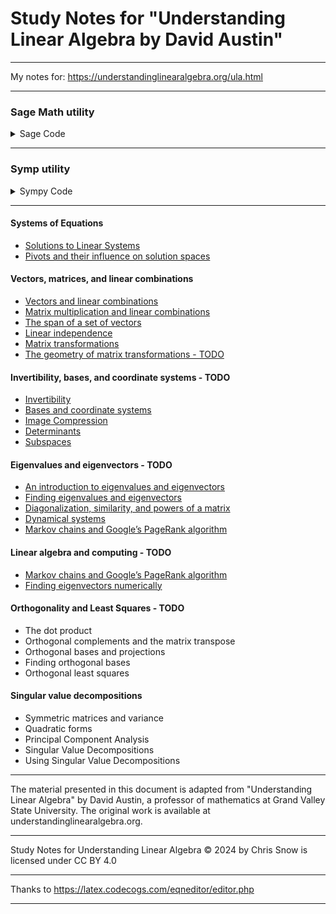# Study Notes for "Understanding Linear Algebra by David Austin"

----

My notes for: https://understandinglinearalgebra.org/ula.html

----

### Sage Math utility

<details>
 <summary>Sage Code</summary>

```python
def my_solve(augmented_matrix, vars=None):
    A = augmented_matrix[:, :-1]
    Y = augmented_matrix[:, -1]

    m, n = A.dimensions()
    p, q = Y.dimensions()

    if m != p:
        raise RuntimeError("The matrices have different numbers of rows")

    if vars and len(vars) != n:
        raise RuntimeError(f"Provided variables '{vars}' != number of columns '{n}'")

    if vars:
        X = vector([var(vars[i]) for i in range(n)])
    else:
        X = vector([var(f"x_{i}") for i in range(n)])

    X_pivots = vector([var(X[i]) for i in range(n) if i in A.pivots()])
    X_free = vector([var(X[i]) for i in range(n) if i not in A.pivots()])

    sols = []
    param_sol_dict = {}
    for j in range(q):
        system = [A[i] * X == Y[i, j] for i in range(m)]
        sol = solve(system, *X_pivots)

        if len(sol):
            for s in sol[0]:
                coefficients = [s.rhs().coefficient(var) for var in X_free]
                constant_term = s.rhs() - sum(coeff * var for coeff, var in zip(coefficients, X_free))
                
                coeff_var_pairs = [(coeff, var) for coeff, var in zip(coefficients, X_free)]
                coeff_var_strings = [f"{coeff}{var}" for coeff, var in coeff_var_pairs]

                if len(X_free):
                    param_sol_dict[str(s.lhs())] = [constant_term, coeff_var_strings]

            if len(X_free):
                for free_var in X_free:
                    param_sol_dict[str(free_var)] = [0, [f'1{var}' if var == free_var else f'0{var}' for var in X_free]]

            sols += sol

    return sols, X, X_pivots, X_free, param_sol_dict


def solution_details(augmented_matrix, vars=None):
    try:
        num_coeff_cols = augmented_matrix.subdivisions()[1][0]
        if not num_coeff_cols > 0:
            raise ValueError("Subdivided augmented matrix required.")
    except (AttributeError, IndexError):
        raise ValueError("Subdivided augmented matrix required.")

    pivots = augmented_matrix.pivots()
    const_col = num_coeff_cols + 1

    print("##############################", end="\n\n")

    print("Matrix and RREF:")
    import sys

    u = [augmented_matrix, augmented_matrix.rref()]
    sys.displayhook(u)

    print()
    
    # is RHS all zeros
    is_zero = all(component == 0 for component in augmented_matrix[:, -1])
    if is_zero:
        print('Matrix is homogeneous, must be consistent (always >= 1 solution).')
    else:
        print('Matrix is not homogeneous - can be inconsistent.')

    if (const_col - 1) in pivots:
        print('No Solution (Inconsistent - const col has pivot)')
    else:
        if len(pivots) == num_coeff_cols:
            print("Unique Solution (Consistent, pivot position in each col)")
        elif len(pivots) < num_coeff_cols:
            print('Infinitely Many Solutions (Consistent, >= 1 coeff col with no pivots)')

    solution, X, X_pivots, X_free, param_sol_dict = my_solve(augmented_matrix, vars)
    
    print("Variables: ", X)
    print("Pivots (leading) variables: ", X_pivots)
    print("Free variables: ", X_free)
    print()

    if solution:
        # flatten solution list
        import operator
        solution = reduce(operator.concat, solution)
        
        print("Solution: ")
        [print(f'  {s}') for s in solution if len(solution)]
        print()

    if param_sol_dict:
        print("Parametized solution vectors (particular + homogenous): ")
        for key, value in param_sol_dict.items():
            print(f"{key}: {str(value[0]).rjust(10)} {' '.join(str(v).rjust(10) for v in value[1])}")
        print()

# Examples

M = matrix(QQ, 3, [1,2,3,0,1,2,0,0,1])
v = vector(QQ, [4,3,2])
Maug = M.augment(v, subdivide=True)
solution_details(Maug)

M = matrix(QQ, 3, [2,1,0,-1,0,   0,1,0,1,1,   1,0,-1,2,0])
v = vector(QQ, [4,4,0])
Maug = M.augment(v, subdivide=True)
solution_details(Maug, var('x y z w u'))

M = matrix(QQ, 3, [1,2,3,0,1,2,0,0,0])
v = vector(QQ, [4,3,1])
Maug = M.augment(v, subdivide=True)
solution_details(Maug, var('a b c'))
```
Outputs:

```text
##############################

Matrix and RREF:
[
[1 2 3|4]  [ 1  0  0| 0]
[0 1 2|3]  [ 0  1  0|-1]
[0 0 1|2], [ 0  0  1| 2]
]

Unique Solution (pivot position in each col)
Variables:  (x_0, x_1, x_2)
Pivots (leading) variables:  (x_0, x_1, x_2)
Free variables:  ()

Solution: 
  x_0 == 0
  x_1 == -1
  x_2 == 2

##############################

Matrix and RREF:
[
[1 1|4]  [1 1|4]
[2 2|8], [0 0|0]
]

Infinitely Many Solutions (>= 1 coeff col with no pivots)
Variables:  (x_0, x_1)
Pivots (leading) variables:  (x_0)
Free variables:  (x_1)

Solution: 
  x_0 == -x_1 + 4

Parametized solution vector form: 
x_0        | 4          -1x_1
x_1        | 0          1x_1 


##############################

Matrix and RREF:
[
[1 2 3|4]  [ 1  0 -1| 0]
[0 1 2|3]  [ 0  1  2| 0]
[0 0 0|1], [ 0  0  0| 1]
]

No Solution (Inconsistent - const col has pivot)
Variables:  (a, b, c)
Pivots (leading) variables:  (a, b)
Free variables:  (c)

##############################
```

</details>

----

### Symp utility

<details>
 <summary>Sympy Code</summary>

```python
from sympy import symbols, Eq, solve, Matrix, pprint

x, y, z = symbols('x y z')

def has_solution(augmented_matrix):
    # Get the number of variables
    num_variables = augmented_matrix.shape[1] - 1
    
    # Generate symbols for variables
    variables = symbols('x:' + str(num_variables))
    
    # Extract coefficients and constants from the augmented matrix
    coefficients = augmented_matrix[:, :-1]
    constants = augmented_matrix[:, -1]

    # Create equations from the coefficients and constants
    equations = []
    for i in range(len(constants)):
        equation = Eq(sum(coefficients[i, j] * variables[j] for j in range(num_variables)), constants[i])
        equations.append(equation)

    # Solve the equations
    solution = solve(equations, variables, dict=True)
    return solution

def solution_details(augmented_matrix):
    '''
    - If every column of the coefficient matrix contains a pivot position, 
      then the system has a unique solution.
    - If there is a column in the coefficient matrix that contains no pivot position, 
      then the system has infinitely many solutions.
    - Columns that contain a pivot position correspond to basic variables
      Columns that do not contain a pivot position correspond to free variables.
    '''
    
    coeff_matrix = augmented_matrix[:, :-1]  # Extracting only the coefficient matrix
    const_matrix = augmented_matrix[:, -1:]
    
    pivot_columns = coeff_matrix.rref()[1]
    coeff_num_cols = coeff_matrix.shape[0]
    
    # useful to check if rightmost col has a pivot
    aug_pivot_columns = augmented_matrix.rref()[1]
    last_column_index = augmented_matrix.shape[1] - 1
    last_column_is_pivot = last_column_index in aug_pivot_columns

    # columns with a pivot
    basic_variable_columns = list(pivot_columns)
    
    # columns without a pivot
    free_variable_columns = list(set(range(coeff_num_cols)) - set(pivot_columns))
 
    solution = has_solution(augmented_matrix)
    
    response = ""
    
    if not solution:
        response = 'No Solution.\n'
    elif len(pivot_columns) == coeff_num_cols:
        response = 'Unique Solution (pivot position in each col):\n'
    elif len(pivot_columns) < coeff_num_cols:
        response = 'Infinitely Many Solutions (>= 1 coeff col with no pivots):\n'
    
    if last_column_is_pivot:
        response += '  Inconsistent - rightmost column has pivot\n'
    
    return response + (
        f'  Basic Variable Columns: {basic_variable_columns} (pivot cols)\n'
        f'  Free Variable Columns: {free_variable_columns} (cols without pivots)\n'
        f'  Solution: {solution}\n'
    )

# Test matrices
A = Matrix([
    [1, 2, 3, 4],
    [0, 1, 2, 3],
    [0, 0, 1, 2]
])

B = Matrix([
    [1, 2, 3, 4],
    [0, 1, 2, 3],
    [0, 0, 0, 1]
])

C = Matrix([
    [1, 2, -3, 4],
    [2, 4, -6, 8],
    [3, 6, -9, 12]  # All entries in the last column are 0
])

print("Matrix A:", solution_details(A))
pprint(A.rref()[0])
print()

print("Matrix B:", solution_details(B))
pprint(B.rref()[0])
print()

print("Matrix C:", solution_details(C))
pprint(C.rref()[0])
print()


# Matrix A: Unique Solution (pivot position in each col):
#   Basic Variable Columns: [0, 1, 2] (pivot cols)
#   Free Variable Columns: [] (cols without pivots)
#   Solution: [{x: 0, y: -1, z: 2}]

# ⎡1  0  0  0 ⎤
# ⎢           ⎥
# ⎢0  1  0  -1⎥
# ⎢           ⎥
# ⎣0  0  1  2 ⎦

# Matrix B: No Solution.
#   Inconsistent - rightmost column has pivot
#   Basic Variable Columns: [0, 1] (pivot cols)
#   Free Variable Columns: [2] (cols without pivots)
#   Solution: []

# ⎡1  0  -1  0⎤
# ⎢           ⎥
# ⎢0  1  2   0⎥
# ⎢           ⎥
# ⎣0  0  0   1⎦

# Matrix C: Infinitely Many Solutions (>= 1 coeff col with no pivots):
#   Basic Variable Columns: [0] (pivot cols)
#   Free Variable Columns: [1, 2] (cols without pivots)
#   Solution: [{x: -2*y + 3*z + 4}]

# ⎡1  2  -3  4⎤
# ⎢           ⎥
# ⎢0  0  0   0⎥
# ⎢           ⎥
# ⎣0  0  0   0⎦
```
</details>

---

#### Systems of Equations
 - [Solutions to Linear Systems](./pages/01_systems_of_equations_solutions_to_linear_systems.md)
 - [Pivots and their influence on solution spaces](./pages/01_systems_of_equations_pivots.md)

#### Vectors, matrices, and linear combinations
 - [Vectors and linear combinations](./pages/2.1_vectors_and_linear_combinations.md)
 - [Matrix multiplication and linear combinations](./pages/2.2_matrix_multiplication_and_linear_combinations.md)
 - [The span of a set of vectors](./pages/2.3_the_span_of_a_set_of_vectors.md)
 - [Linear independence](./pages/2.4_linear_independence.md)
 - [Matrix transformations](./pages/2.5_matrix_transformations.md)
 - [The geometry of matrix transformations - TODO]()

#### Invertibility, bases, and coordinate systems - TODO
 - [Invertibility]()
 - [Bases and coordinate systems]()
 - [Image Compression]()
 - [Determinants]()
 - [Subspaces]()

#### Eigenvalues and eigenvectors - TODO
 - [An introduction to eigenvalues and eigenvectors]()
 - [Finding eigenvalues and eigenvectors]()
 - [Diagonalization, similarity, and powers of a matrix]()
 - [Dynamical systems]()
 - [Markov chains and Google’s PageRank algorithm]()

#### Linear algebra and computing - TODO
 - [Markov chains and Google’s PageRank algorithm]()
 - [Finding eigenvectors numerically]()

#### Orthogonality and Least Squares - TODO
 - The dot product
 - Orthogonal complements and the matrix transpose
 - Orthogonal bases and projections
 - Finding orthogonal bases
 - Orthogonal least squares

#### Singular value decompositions
 - Symmetric matrices and variance
 - Quadratic forms
 - Principal Component Analysis
 - Singular Value Decompositions
 - Using Singular Value Decompositions

---

The material presented in this document is adapted from "Understanding Linear Algebra" by David Austin, a professor of mathematics at Grand Valley State University. The original work is available at understandinglinearalgebra.org.

---

Study Notes for Understanding Linear Algebra © 2024 by Chris Snow is licensed under CC BY 4.0 

---

Thanks to https://latex.codecogs.com/eqneditor/editor.php

---
